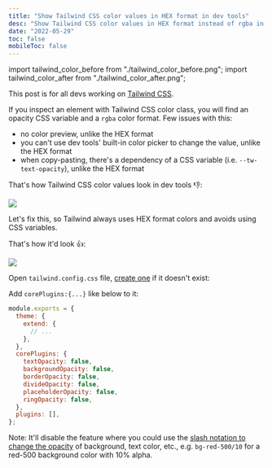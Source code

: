 ```yaml
---
title: "Show Tailwind CSS color values in HEX format in dev tools"
desc: "Show Tailwind CSS color values in HEX format instead of rgba in dev tools"
date: "2022-05-29"
toc: false
mobileToc: false
---
```


import tailwind_color_before from "./tailwind_color_before.png";
import tailwind_color_after from "./tailwind_color_after.png";

This post is for all devs working on [Tailwind CSS](https://tailwindcss.com/).

If you inspect an element with Tailwind CSS color class, you will find an opacity CSS variable and a `rgba` color format. Few issues with this:

- no color preview, unlike the HEX format
- you can't use dev tools' built-in color picker to change the value, unlike the HEX format
- when copy-pasting, there's a dependency of a CSS variable (i.e. `--tw-text-opacity`), unlike the HEX format

That's how Tailwind CSS color values look in dev tools 👎:

<Img src={tailwind_color_before} type="ss" caption="so, what's the actual color value?" />

Let's fix this, so Tailwind always uses HEX format colors and avoids using CSS variables.

That's how it'd look 👍:

<Img src={tailwind_color_after} type="ss" caption="Easy to read and debug color value" />

Open `tailwind.config.css` file, [create one](https://tailwindcss.com/docs/configuration) if it doesn't exist:

Add `corePlugins:{...}` like below to it:

```js
module.exports = {
  theme: {
    extend: {
      // ...
    },
  },
  corePlugins: {
    textOpacity: false,
    backgroundOpacity: false,
    borderOpacity: false,
    divideOpacity: false,
    placeholderOpacity: false,
    ringOpacity: false,
  },
  plugins: [],
};
```

Note: It'll disable the feature where you could use the [slash notation to change the opacity](https://tailwindcss.com/docs/text-decoration-color#changing-the-opacity) of background, text color, etc., e.g. `bg-red-500/10` for a red-500 background color with 10% alpha.

